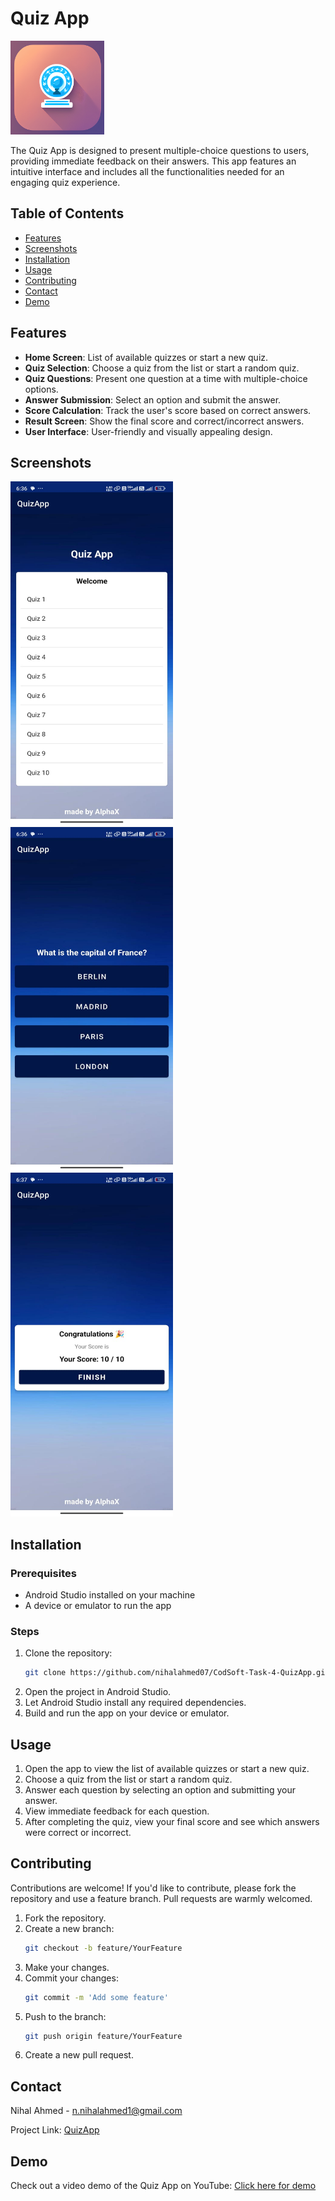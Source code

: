 # Quiz App

<img src="app/src/main/java/com/alphax/quizapp/playstore-icon.png" alt="Logo" width="150" height="150">

The Quiz App is designed to present multiple-choice questions to users, providing immediate feedback on their answers. This app features an intuitive interface and includes all the functionalities needed for an engaging quiz experience.

## Table of Contents

- [Features](#features)
- [Screenshots](#screenshots)
- [Installation](#installation)
- [Usage](#usage)
- [Contributing](#contributing)
- [Contact](#contact)
- [Demo](#demo)

## Features

- **Home Screen**: List of available quizzes or start a new quiz.
- **Quiz Selection**: Choose a quiz from the list or start a random quiz.
- **Quiz Questions**: Present one question at a time with multiple-choice options.
- **Answer Submission**: Select an option and submit the answer.
- **Score Calculation**: Track the user's score based on correct answers.
- **Result Screen**: Show the final score and correct/incorrect answers.
- **User Interface**: User-friendly and visually appealing design.

## Screenshots

<div>
    <img src="images/img_3.jpg" alt="Home" width="260" height="550">
    <img src="images/img_2.jpg" alt="Home" width="260" height="550">
    <img src="images/img_1.jpg" alt="Home" width="260" height="550">
</div>

## Installation

### Prerequisites

- Android Studio installed on your machine
- A device or emulator to run the app

### Steps

1. Clone the repository:
    ```bash
    git clone https://github.com/nihalahmed07/CodSoft-Task-4-QuizApp.git
    ```
2. Open the project in Android Studio.
3. Let Android Studio install any required dependencies.
4. Build and run the app on your device or emulator.

## Usage

1. Open the app to view the list of available quizzes or start a new quiz.
2. Choose a quiz from the list or start a random quiz.
3. Answer each question by selecting an option and submitting your answer.
4. View immediate feedback for each question.
5. After completing the quiz, view your final score and see which answers were correct or incorrect.

## Contributing

Contributions are welcome! If you'd like to contribute, please fork the repository and use a feature branch. Pull requests are warmly welcomed.

1. Fork the repository.
2. Create a new branch:
    ```bash
    git checkout -b feature/YourFeature
    ```
3. Make your changes.
4. Commit your changes:
    ```bash
    git commit -m 'Add some feature'
    ```
5. Push to the branch:
    ```bash
    git push origin feature/YourFeature
    ```
6. Create a new pull request.

## Contact

Nihal Ahmed - [n.nihalahmed1@gmail.com](mailto:n.nihalahmed1@gmail.com)

Project Link: [QuizApp](https://github.com/nihalahmed07/CodSoft-Task-4-QuizApp.git)

## Demo

Check out a video demo of the Quiz App on YouTube: [Click here for demo](https://youtu.be/mZqgDroGMEg)
